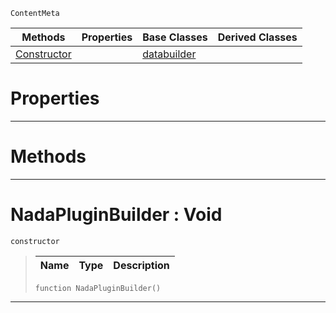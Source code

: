  `ContentMeta`

|Methods|Properties|Base Classes|Derived Classes|
|---|---|---|---|
|[ Constructor](nadapluginbuilder.md#nadapluginbuilder-void)| |[databuilder](databuilder.md)| |


 #  Properties


---  
 #  Methods


---  
 #  NadaPluginBuilder : Void

 `constructor`

> 
> |Name|Type|Description|
> |---|---|---|
> ``` lang=cpp, name=Nada
> function NadaPluginBuilder()
> ``` 


---  
 

 